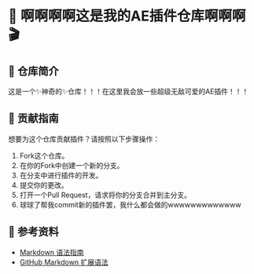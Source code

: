 # 🎨 啊啊啊啊这是我的AE插件仓库啊啊啊 🎬

## 🤪 仓库简介
这是一个✨神奇的✨仓库！！！在这里我会放一些超级无敌可爱的AE插件！！！

## 🎉 贡献指南
想要为这个仓库贡献插件？请按照以下步骤操作：
1. Fork这个仓库。
2. 在你的Fork中创建一个新的分支。
3. 在分支中进行插件的开发。
4. 提交你的更改。
5. 打开一个Pull Request，请求将你的分支合并到主分支。
6. 球球了帮我commit新的插件罢，我什么都会做的wwwwwwwwwwwww

## 📖 参考资料
- [Markdown 语法指南](https://daringfireball.net/projects/markdown/)
- [GitHub Markdown 扩展语法](https://github.com/markdown-it/markdown-it)
```
